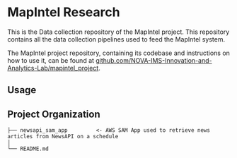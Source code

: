 # MapIntel Research

This is the Data collection repository of the MapIntel project. This repository contains all the data collection pipelines used to feed the MapIntel system.

The MapIntel project repository, containing its codebase and instructions on how to use it, can be found at [github.com/NOVA-IMS-Innovation-and-Analytics-Lab/mapintel_project](https://github.com/NOVA-IMS-Innovation-and-Analytics-Lab/mapintel_project).

## Usage

## Project Organization

    ├── newsapi_sam_app         <- AWS SAM App used to retrieve news articles from NewsAPI on a schedule
    │
    └── README.md


